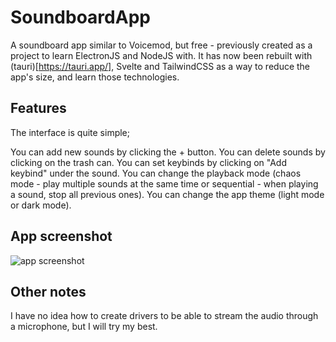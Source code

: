# SoundboardApp
A soundboard app similar to Voicemod, but free - previously created as a project to learn ElectronJS and NodeJS with. It has now been rebuilt with (tauri)[https://tauri.app/], Svelte and TailwindCSS as a way to reduce the app's size, and learn those technologies.

## Features

The interface is quite simple;

You can add new sounds by clicking the + button.
You can delete sounds by clicking on the trash can.
You can set keybinds by clicking on "Add keybind" under the sound.
You can change the playback mode (chaos mode - play multiple sounds at the same time or sequential - when playing a sound, stop all previous ones).
You can change the app theme (light mode or dark mode).

## App screenshot

![app screenshot](https://github.com/Bernard-Borg/SoundboardApp/assets/35971384/615e9d33-ad12-466a-b38f-c5c7366cadf0)

## Other notes

I have no idea how to create drivers to be able to stream the audio through a microphone, but I will try my best.
